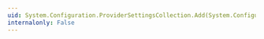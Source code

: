 ```yaml
---
uid: System.Configuration.ProviderSettingsCollection.Add(System.Configuration.ProviderSettings)
internalonly: False
---
```


